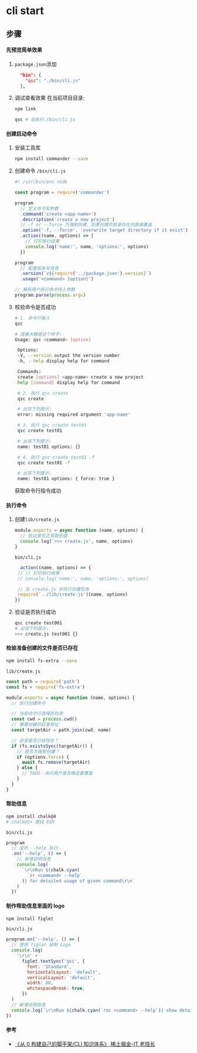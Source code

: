 # cli start

## 步骤

#### 先预览简单效果

1. `package.json`添加

   ```json
     "bin": {
       "qsc": "./bin/cli.js"
     },
   ```

2. 调试查看效果
   在当前项目目录:

   ```bash
   npm link

   qsc # 会执行./bin/cli.js
   ```

#### 创建启动命令

1. 安装工具库
   ```bash
   npm install commander --save
   ```
2. 创建命令
   `/bin/cli.js `

   ```js
   #! /usr/bin/env node

   const program = require('commander')

   program
     // 定义命令和参数
     .command('create <app-name>')
     .description('create a new project')
     // -f or --force 为强制创建，如果创建的目录存在则直接覆盖
     .option('-f, --force', 'overwrite target directory if it exist')
     .action((name, options) => {
       // 打印执行结果
       console.log('name:', name, 'options:', options)
     })

   program
     // 配置版本号信息
     .version(`v${require('../package.json').version}`)
     .usage('<command> [option]')

   // 解析用户执行命令传入参数
   program.parse(process.argv)
   ```

3. 校验命令是否成功

   ```bash
   # 1. 命令行输入
   qsc

   # 效果大概是这个样子:
   Usage: qsc <command> [option]

    Options:
    -V, --version output the version number
    -h, --help display help for command

    Commands:
    create [options] <app-name> create a new project
    help [command] display help for command

    # 2. 执行 qsc create
    qsc create

    # 出现下列提示:
    error: missing required argument 'app-name'

    # 3. 执行 qsc create test01
    qsc create test01

    # 出现下列提示:
    name: test01 options: {}

    # 4. 执行 qsc create test01 -f
    qsc create test01 -f

    # 出现下列提示:
    name: test01 options: { force: true }

   ```

   获取命令行指令成功

#### 执行命令

1. 创建`lib/create.js`

   ```js
   module.exports = async function (name, options) {
     // 验证是否正常取到值
     console.log('>>> create.js', name, options)
   }
   ```

   `bin/cli.js`

   ```js
    .action((name, options) => {
    // // 打印执行结果
    // console.log('name:', name, 'options:', options)

    // 在 create.js 中执行创建任务
    require('../lib/create.js')(name, options)
   })
   ```

2. 验证是否执行成功

   ```bash
   qsc create test001
   # 出现下列提示:
   >>> create.js test001 {}
   ```

#### 检验准备创建的文件是否已存在

```bash
npm install fs-extra --save
```

`lib/create.js`

```js
const path = require('path')
const fs = require('fs-extra')

module.exports = async function (name, options) {
  // 执行创建命令

  // 当前命令行选择的目录
  const cwd = process.cwd()
  // 需要创建的目录地址
  const targetAir = path.join(cwd, name)

  // 目录是否已经存在？
  if (fs.existsSync(targetAir)) {
    // 是否为强制创建？
    if (options.force) {
      await fs.remove(targetAir)
    } else {
      // TODO：询问用户是否确定要覆盖
    }
  }
}
```

#### 帮助信息

```bash
npm install chalk@4
# chalk@5+ 是纯 ESM
```

`bin/cli.js`

```js
program
  // 监听 --help 执行
  .on('--help', () => {
    // 新增说明信息
    console.log(
      `\r\nRun ${chalk.cyan(
        `zr <command> --help`
      )} for detailed usage of given command\r\n`
    )
  })
```

#### 制作帮助信息里面的 logo

```bash
npm install figlet
```

`bin/cli.js`

```js
program.on('--help', () => {
  // 使用 figlet 绘制 Logo
  console.log(
    '\r\n' +
      figlet.textSync('qsc', {
        font: 'Standard',
        horizontalLayout: 'default',
        verticalLayout: 'default',
        width: 80,
        whitespaceBreak: true,
      })
  )
  // 新增说明信息
  console.log(`\r\nRun ${chalk.cyan(`roc <command> --help`)} show details\r\n`)
})
```

#### 参考

- [《从 0 构建自己的脚手架/CLI 知识体系》 稀土掘金-IT 老班长](https://juejin.cn/post/6966119324478079007)
